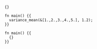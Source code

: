 ```rust,skt-var-mean
{}

fn main() {{
  variance_mean(&[1.,2.,3.,4.,5.], 1.2);
}}
```

```rust,skt-basic-main
fn main() {{
  {}
}}
```
